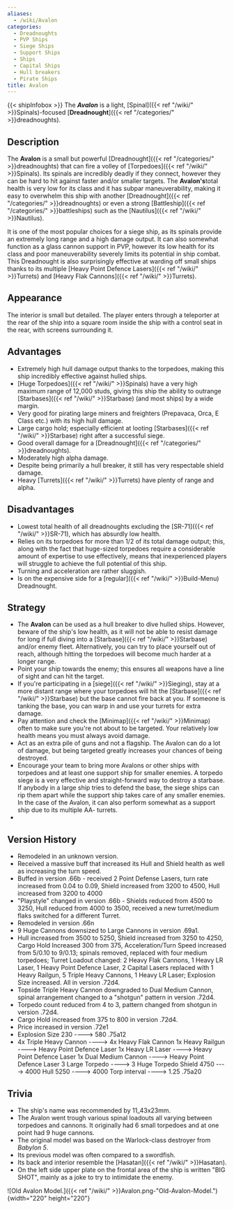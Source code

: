 ```yaml
---
aliases:
  - /wiki/Avalon
categories:
  - Dreadnoughts
  - PVP Ships
  - Siege Ships
  - Support Ships
  - Ships
  - Capital Ships
  - Hull breakers
  - Pirate Ships
title: Avalon
---
```


{{< shipInfobox >}} The **_Avalon_** is a light, [Spinal]({{< ref "/wiki/" >}}Spinals)-focused [**Dreadnought**]({{< ref "/categories/" >}}dreadnoughts).

## Description

The **Avalon** is a small but powerful [Dreadnought]({{< ref "/categories/" >}}dreadnoughts) that can fire a volley of [Torpedoes]({{< ref "/wiki/" >}}Spinals). Its spinals are incredibly deadly if they connect, however they can be hard to hit against faster and/or smaller targets. The **Avalon's**total health is very low for its class and it has subpar maneuverability, making it easy to overwhelm this ship with another [Dreadnought]({{< ref "/categories/" >}}dreadnoughts) or even a strong [Battleship]({{< ref "/categories/" >}}battleships) such as the [Nautilus]({{< ref "/wiki/" >}}Nautilus).

It is one of the most popular choices for a siege ship, as its spinals provide an extremely long range and a high damage output. It can also somewhat function as a glass cannon support in PVP, however its low health for its class and poor maneuverability severely limits its potential in ship combat. This Dreadnought is also surprisingly effective at warding off small ships thanks to its multiple [Heavy Point Defence Lasers]({{< ref "/wiki/" >}}Turrets) and [Heavy Flak Cannons]({{< ref "/wiki/" >}}Turrets).

## Appearance

The interior is small but detailed. The player enters through a teleporter at the rear of the ship into a square room inside the ship with a control seat in the rear, with screens surrounding it.

## Advantages

- Extremely high hull damage output thanks to the torpedoes, making this ship incredibly effective against hulled ships.
- [Huge Torpedoes]({{< ref "/wiki/" >}}Spinals) have a very high maximum range of 12,000 studs, giving this ship the ability to outrange [Starbases]({{< ref "/wiki/" >}}Starbase) (and most ships) by a wide margin.
- Very good for pirating large miners and freighters (Prepavaca, Orca, E Class etc.) with its high hull damage.
- Large cargo hold; especially efficient at looting [Starbases]({{< ref "/wiki/" >}}Starbase) right after a successful siege.
- Good overall damage for a [Dreadnought]({{< ref "/categories/" >}}dreadnoughts).
- Moderately high alpha damage.
- Despite being primarily a hull breaker, it still has very respectable shield damage.
- Heavy [Turrets]({{< ref "/wiki/" >}}Turrets) have plenty of range and alpha.

## Disadvantages

- Lowest total health of all dreadnoughts excluding the [SR-71]({{< ref "/wiki/" >}}SR-71), which has absurdly low health.
- Relies on its torpedoes for more than 1/2 of its total damage output; this, along with the fact that huge-sized torpedoes require a considerable amount of expertise to use effectively, means that inexperienced players will struggle to achieve the full potential of this ship.
- Turning and acceleration are rather sluggish.
- Is on the expensive side for a [regular]({{< ref "/wiki/" >}}Build-Menu) Dreadnought.

## Strategy

- The **Avalon** can be used as a hull breaker to dive hulled ships. However, beware of the ship's low health, as it will not be able to resist damage for long if full diving into a [Starbase]({{< ref "/wiki/" >}}Starbase) and/or enemy fleet. Alternatively, you can try to place yourself out of reach, although hitting the torpedoes will become much harder at a longer range.
- Point your ship towards the enemy; this ensures all weapons have a line of sight and can hit the target.
- If you're participating in a [siege]({{< ref "/wiki/" >}}Sieging), stay at a more distant range where your torpedoes will hit the [Starbase]({{< ref "/wiki/" >}}Starbase) but the base cannot fire back at you. If someone is tanking the base, you can warp in and use your turrets for extra damage.
- Pay attention and check the [Minimap]({{< ref "/wiki/" >}}Minimap) often to make sure you're not about to be targeted. Your relatively low health means you must always avoid damage.
- Act as an extra pile of guns and not a flagship. The Avalon can do a lot of damage, but being targeted greatly increases your chances of being destroyed.
- Encourage your team to bring more Avalons or other ships with torpedoes and at least one support ship for smaller enemies. A torpedo siege is a very effective and straight-forward way to destroy a starbase. If anybody in a large ship tries to defend the base, the siege ships can rip them apart while the support ship takes care of any smaller enemies. In the case of the Avalon, it can also perform somewhat as a support ship due to its multiple AA- turrets.
-

## Version History

- Remodeled in an unknown version.
- Received a massive buff that increased its Hull and Shield health as well as increasing the turn speed.
- Buffed in version .66b - received 2 Point Defense Lasers, turn rate increased from 0.04 to 0.09, Shield increased from 3200 to 4500, Hull increased from 3200 to 4000
- "Playstyle" changed in version .66b - Shields reduced from 4500 to 3250, Hull reduced from 4000 to 3500, received a new turret/medium flaks switched for a different Turret.
- Remodeled in version .66n
- 9 Huge Cannons downsized to Large Cannons in version .69a1.
- Hull increased from 3500 to 5250, Shield increased from 3250 to 4250, Cargo Hold Increased 300 from 375, Acceleration/Turn Speed increased from 5/0.10 to 9/0.13; spinals removed, replaced with four medium torpedoes; Turret Loadout changed: 2 Heavy Flak Cannons, 1 Heavy LR Laser, 1 Heavy Point Defence Laser, 2 Capital Lasers replaced with 1 Heavy Railgun, 5 Triple Heavy Cannons, 1 Heavy LR Laser; Explosion Size increased. All in version .72d4.
- Topside Triple Heavy Cannon downgraded to Dual Medium Cannon, spinal arrangement changed to a "shotgun" pattern in version .72d4.
- Torpedo count reduced from 4 to 3, pattern changed from shotgun in version .72d4.
- Cargo Hold increased from 375 to 800 in version .72d4.
- Price increased in version .72e1
- Explosion Size 230 ----> 580 .75a12
- 4x Triple Heavy Cannon ----> 4x Heavy Flak Cannon 1x Heavy Railgun ----> Heavy Point Defence Laser 1x Heavy LR Laser ----> Heavy Point Defence Laser 1x Dual Medium Cannon ----> Heavy Point Defence Laser 3 Large Torpedo ----> 3 Huge Torpedo Shield 4750 ----> 4000 Hull 5250 ----> 4000 Torp interval ----> 1.25 .75a20

## Trivia

- The ship's name was recommended by 11_43x23mm.
- The Avalon went trough various spinal loadouts all varying between torpedoes and cannons. It originally had 6 small torpedoes and at one point had 9 huge cannons.
- The original model was based on the Warlock-class destroyer from _Babylon 5_.
- Its previous model was often compared to a swordfish.
- Its back and interior resemble the [Hasatan]({{< ref "/wiki/" >}}Hasatan).
- On the left side upper plate on the frontal area of the ship is written "BIG SHOT", mainly as a joke to try to intimidate the enemy.

![Old Avalon Model.]({{< ref "/wiki/" >}}Avalon.png-"Old-Avalon-Model."){width="220" height="220"}
